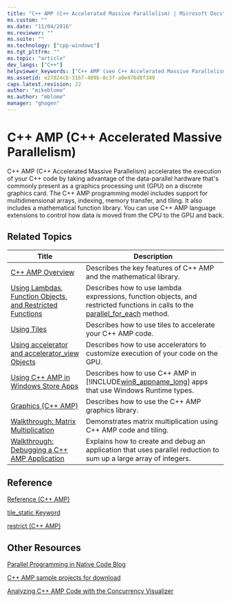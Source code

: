```yaml
---
title: "C++ AMP (C++ Accelerated Massive Parallelism) | Microsoft Docs"
ms.custom: ""
ms.date: "11/04/2016"
ms.reviewer: ""
ms.suite: ""
ms.technology: ["cpp-windows"]
ms.tgt_pltfrm: ""
ms.topic: "article"
dev_langs: ["C++"]
helpviewer_keywords: ["C++ AMP (see C++ Accelerated Massive Parallelism)", "C++ Accelerated Massive Parallelism, getting started"]
ms.assetid: e27824cb-3167-409b-8c3f-a0e476d8f349
caps.latest.revision: 22
author: "mikeblome"
ms.author: "mblome"
manager: "ghogen"
---
```

# C++ AMP (C++ Accelerated Massive Parallelism)
C++ AMP (C++ Accelerated Massive Parallelism) accelerates the execution of your C++ code by taking advantage of the data-parallel hardware that's commonly present as a graphics processing unit (GPU) on a discrete graphics card. The C++ AMP programming model includes support for multidimensional arrays, indexing, memory transfer, and tiling. It also includes a mathematical function library. You can use C++ AMP language extensions to control how data is moved from the CPU to the GPU and back.  
  
## Related Topics  
  
|Title|Description|  
|-----------|-----------------|  
|[C++ AMP Overview](../../parallel/amp/cpp-amp-overview.md)|Describes the key features of C++ AMP and the mathematical library.|  
|[Using Lambdas, Function Objects, and Restricted Functions](../../parallel/amp/using-lambdas-function-objects-and-restricted-functions.md)|Describes how to use lambda expressions, function objects, and restricted functions in calls to the [parallel_for_each](reference/concurrency-namespace-functions-amp.md#parallel_for_each) method.|  
|[Using Tiles](../../parallel/amp/using-tiles.md)|Describes how to use tiles to accelerate your C++ AMP code.|  
|[Using accelerator and accelerator_view Objects](../../parallel/amp/using-accelerator-and-accelerator-view-objects.md)|Describes how to use accelerators to customize execution of your code on the GPU.|  
|[Using C++ AMP in Windows Store Apps](../../parallel/amp/using-cpp-amp-in-windows-store-apps.md)|Describes how to use C++ AMP in [!INCLUDE[win8_appname_long](../../build/includes/win8_appname_long_md.md)] apps that use Windows Runtime types.|  
|[Graphics (C++ AMP)](../../parallel/amp/graphics-cpp-amp.md)|Describes how to use the C++ AMP graphics library.|  
|[Walkthrough: Matrix Multiplication](../../parallel/amp/walkthrough-matrix-multiplication.md)|Demonstrates matrix multiplication using C++ AMP code and tiling.|  
|[Walkthrough: Debugging a C++ AMP Application](../../parallel/amp/walkthrough-debugging-a-cpp-amp-application.md)|Explains how to create and debug an application that uses parallel reduction to sum up a large array of integers.|  
  
## Reference  
 [Reference (C++ AMP)](../../parallel/amp/reference/reference-cpp-amp.md)  
  
 [tile_static Keyword](../../cpp/tile-static-keyword.md)  
  
 [restrict (C++ AMP)](../../cpp/restrict-cpp-amp.md)  
  
## Other Resources  
 [Parallel Programming in Native Code Blog](http://go.microsoft.com/fwlink/p/linkid=238472)  
  
 [C++ AMP sample projects for download](http://go.microsoft.com/fwlink/p/linkid=248508)  
  
 [Analyzing C++ AMP Code with the Concurrency Visualizer](http://go.microsoft.com/fwlink/linkid=253987&clcid=0x409)

